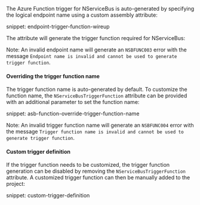 The Azure Function trigger for NServiceBus is auto-generated by specifying the logical endpoint name using a custom assembly attribute:

snippet: endpoint-trigger-function-wireup

The attribute will generate the trigger function required for NServiceBus:

Note: An invalid endpoint name will generate an `NSBFUNC003` error with the message `Endpoint name is invalid and cannot be used to generate trigger function`.

#### Overriding the trigger function name

The trigger function name is auto-generated by default. To customize the function name, the `NServiceBusTriggerFunction` attribute can be provided with an additional parameter to set the function name:

snippet: asb-function-override-trigger-function-name

Note: An invalid trigger function name will generate an `NSBFUNC004` error with the message `Trigger function name is invalid and cannot be used to generate trigger function`.

#### Custom trigger definition

If the trigger function needs to be customized, the trigger function generation can be disabled by removing the `NServiceBusTriggerFunction` attribute. A customized trigger function can then be manually added to the project:

snippet: custom-trigger-definition